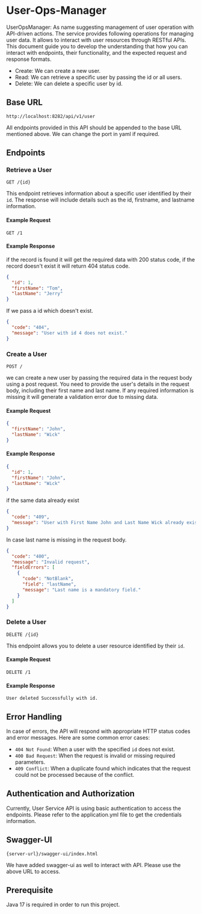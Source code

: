 # User-Ops-Manager

UserOpsManager: As name suggesting management of user operation with API-driven actions. The service provides
following operations for managing user data. It allows to interact with user resources through RESTful APIs.
This document guide you to develop the understanding that how you can interact with endpoints, their functionality, and
the expected request and response formats.

- Create: We can create a new user.
- Read: We can retrieve a specific user by passing the id or all users.
- Delete: We can delete a specific user by id.

## Base URL

```
http://localhost:8282/api/v1/user
```

All endpoints provided in this API should be appended to the base URL mentioned above. We can change the port in yaml if required.

## Endpoints

### Retrieve a User

```
GET /{id}
```

This endpoint retrieves information about a specific user identified by their `id`.
The response will include details such as the id, firstname, and lastname information.

#### Example Request

```
GET /1
```

#### Example Response

if the record is found it will get the required data with 200 status code, if the record doesn't exist it will return 404 status code.

```json
{
  "id": 1,
  "firstName": "Tom",
  "lastName": "Jerry"
}
```
If we pass a id which doesn't exist.
```json
{
  "code": "404",
  "message": "User with id 4 does not exist."
}
```

### Create a User

```
POST /
```

we can create a new user by passing the required data in the request body using a post request. You need to provide the user's details in the request body, including their first name and last name. If any required information is missing it will generate a validation error due to missing data.

#### Example Request

```json
{
  "firstName": "John",
  "lastName": "Wick"
}
```

#### Example Response

```json
{
  "id": 1,
  "firstName": "John",
  "lastName": "Wick"
}
```
if the same data already exist

```json
{
  "code": "409",
  "message": "User with First Name John and Last Name Wick already exist."
}
```
In case last name is missing in the request body.
```json
{
  "code": "400",
  "message": "Invalid request",
  "fieldErrors": [
    {
      "code": "NotBlank",
      "field": "lastName",
      "message": "Last name is a mandatory field."
    }
  ]
}
```

### Delete a User

```
DELETE /{id}
```

This endpoint allows you to delete a user resource identified by their `id`.

#### Example Request

```
DELETE /1
```

#### Example Response

```
User deleted Successfully with id.
```

## Error Handling

In case of errors, the API will respond with appropriate HTTP status codes and error messages. Here are some common error cases:

- `404 Not Found`: When a user with the specified `id` does not exist.
- `400 Bad Request`: When the request is invalid or missing required parameters.
- `409 Conflict`: When a duplicate found which indicates that the request could not be processed because of the conflict.

## Authentication and Authorization

Currently, User Service API is using basic authentication to access the endpoints. Please refer to the application.yml file to get the credentials information.

## Swagger-UI
```
{server-url}/swagger-ui/index.html
```
We have added swagger-ui as well to interact with API. Please use the above URL to access.


## Prerequisite
Java 17 is required in order to run this project.